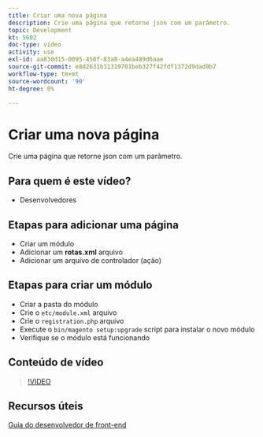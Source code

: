 ```yaml
---
title: Criar uma nova página
description: Crie uma página que retorne json com um parâmetro.
topic: Development
kt: 5602
doc-type: video
activity: use
exl-id: aa830d15-0095-450f-83a8-a4ea489d6aae
source-git-commit: e8d2631b31319701beb327f42fdf1372d9dad9b7
workflow-type: tm+mt
source-wordcount: '90'
ht-degree: 0%

---
```


# Criar uma nova página

Crie uma página que retorne json com um parâmetro.

## Para quem é este vídeo?

- Desenvolvedores

## Etapas para adicionar uma página

- Criar um módulo
- Adicionar um **rotas.xml** arquivo
- Adicionar um arquivo de controlador (ação)

## Etapas para criar um módulo

- Criar a pasta do módulo
- Crie o `etc/module.xml` arquivo
- Crie o `registration.php` arquivo
- Execute o `bin/magento setup:upgrade` script para instalar o novo módulo
- Verifique se o módulo está funcionando

## Conteúdo de vídeo

>[!VIDEO](https://video.tv.adobe.com/v/35816?quality=12&learn=on)

## Recursos úteis

[Guia do desenvolvedor de front-end](https://developer.adobe.com/commerce/frontend-core/guide/)
